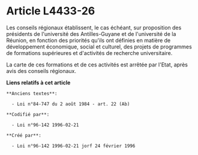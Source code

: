 # Article L4433-26

Les conseils régionaux établissent, le cas échéant, sur proposition des présidents de l'université des Antilles-Guyane et de
l'université de la Réunion, en fonction des priorités qu'ils ont définies en matière de développement économique, social et
culturel, des projets de programmes de formations supérieures et d'activités de recherche universitaire.

La carte de ces formations et de ces activités est arrêtée par l'Etat, après avis des conseils régionaux.

**Liens relatifs à cet article**

	**Anciens textes**:

	  - Loi n°84-747 du 2 août 1984 - art. 22 (Ab)

	**Codifié par**:

	  - Loi n°96-142 1996-02-21

	**Créé par**:

	  - Loi n°96-142 1996-02-21 jorf 24 février 1996
